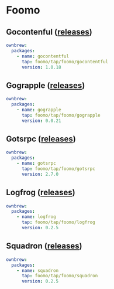 # Foomo

## Gocontenful ([releases](https://github.com/foomo/gocontentful/releases))

```yaml
ownbrew:
  packages:
    - name: gocontentful
      tap: foomo/tap/foomo/gocontentful
      version: 1.0.18
```

## Gograpple ([releases](https://github.com/foomo/gograpple/releases))

```yaml
ownbrew:
  packages:
    - name: gograpple
      tap: foomo/tap/foomo/gograpple
      version: 0.0.21
```

## Gotsrpc ([releases](https://github.com/foomo/gotsrpc/releases))

```yaml
ownbrew:
  packages:
    - name: gotsrpc
      tap: foomo/tap/foomo/gotsrpc
      version: 2.7.0
```

## Logfrog ([releases](https://github.com/foomo/logfrog/releases))

```yaml
ownbrew:
  packages:
    - name: logfrog
      tap: foomo/tap/foomo/logfrog
      version: 0.2.5
```

## Squadron ([releases](https://github.com/foomo/squadron/releases))

```yaml
ownbrew:
  packages:
    - name: squadron
      tap: foomo/tap/foomo/squadron
      version: 0.2.5
```

